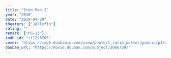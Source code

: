 ```yaml
---
title: "Iron Man 2"
year: "2010"
date: "2019-04-28"
theaters: ["Jellyfin"]
rating: ""
remark: ["PG-13"]
imdb_id: "tt1228705"
cover: "https://img9.doubanio.com/view/photo/l_ratio_poster/public/p1441141314.jpg"
douban_url: "https://movie.douban.com/subject/3066739/"
---
```


